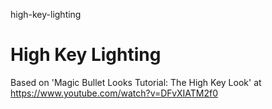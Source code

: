 high-key-lighting
# High Key Lighting

Based on 'Magic Bullet Looks Tutorial: The High Key Look' at https://www.youtube.com/watch?v=DFvXIATM2f0
